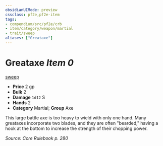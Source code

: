 ```yaml
---
obsidianUIMode: preview
cssclass: pf2e,pf2e-item
tags:
- compendium/src/pf2e/crb
- item/category/weapon/martial
- trait/sweep
aliases: ["Greataxe"]
---
```

# Greataxe *Item 0*  
[sweep](../../../rules/traits/sweep.md)  

- **Price** 2 gp
- **Bulk** 2
- **Damage** `1d12` S
- **Hands** 2
- **Category** Martial; **Group** Axe 

This large battle axe is too heavy to wield with only one hand. Many greataxes incorporate two blades, and they are often "bearded," having a hook at the bottom to increase the strength of their chopping power.

*Source: Core Rulebook p. 280*